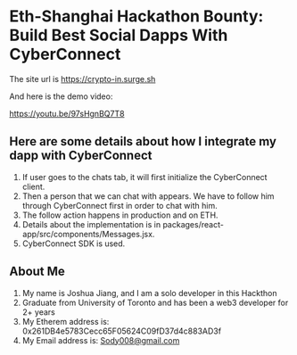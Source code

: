# Eth-Shanghai Hackathon Bounty: Build Best Social Dapps With CyberConnect

The site url is https://crypto-in.surge.sh

And here is the demo video:

https://youtu.be/97sHgnBQ7T8

## Here are some details about how I integrate my dapp with CyberConnect

1. If user goes to the chats tab, it will first initialize the CyberConnect client.
2. Then a person that we can chat with appears. We have to follow him through CyberConnect first in order to chat with him.
3. The follow action happens in production and on ETH.
4. Details about the implementation is in packages/react-app/src/components/Messages.jsx.
5. CyberConnect SDK is used.


## About Me
 
 1. My name is Joshua Jiang, and I am a solo developer in this Hackthon
 2. Graduate from University of Toronto and has been a web3 developer for 2+ years
 3. My Etherem address is: 0x261DB4e5783Cecc65F05624C09fD37d4c883AD3f
 4. My Email address is: Sody008@gmail.com
